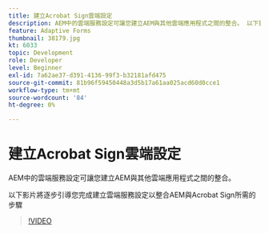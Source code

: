 ```yaml
---
title: 建立Acrobat Sign雲端設定
description: AEM中的雲端服務設定可讓您建立AEM與其他雲端應用程式之間的整合。 以下影片將逐步引導您完成建立雲端服務設定以整合AEM與Acrobat Sign所需的步驟。
feature: Adaptive Forms
thumbnail: 38179.jpg
kt: 6033
topic: Development
role: Developer
level: Beginner
exl-id: 7a62ae37-d391-4136-99f3-b32181afd475
source-git-commit: 81b96f59450448a3d5b17a61aa025acd60d0cce1
workflow-type: tm+mt
source-wordcount: '84'
ht-degree: 0%

---
```


# 建立Acrobat Sign雲端設定

AEM中的雲端服務設定可讓您建立AEM與其他雲端應用程式之間的整合。

以下影片將逐步引導您完成建立雲端服務設定以整合AEM與Acrobat Sign所需的步驟

>[!VIDEO](https://video.tv.adobe.com/v/38179/?quality=9&learn=on)
